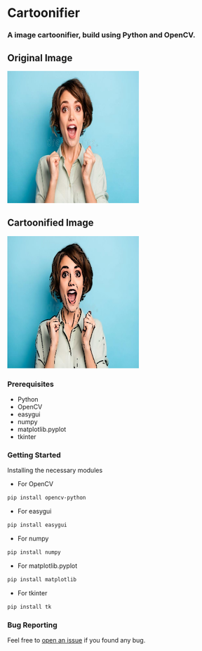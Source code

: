 # Cartoonifier

### A image cartoonifier, build using Python and OpenCV.
 <h2>Original Image</h2>
 <img src="https://github.com/harshitasao/Cartoonifier/blob/master/image.jpg" alt="Before" height="300" width="300"/>
 <h2> Cartoonified Image</h2>
 <img src="https://github.com/harshitasao/Cartoonifier/blob/master/image_cartoonified.jpg" alt="Before" height="300"  width="300"/>
 
 ### Prerequisites
 - Python
 - OpenCV
 - easygui
 - numpy
 - matplotlib.pyplot
 - tkinter
 
 
 ### Getting Started
 
  Installing the necessary modules
  - For OpenCV
  
  ```html
pip install opencv-python
```

  - For easygui
  
  ```html
pip install easygui
```
  - For numpy
  
  ```html
pip install numpy
```
  - For matplotlib.pyplot
  
  ```html
pip install matplotlib
```
  - For tkinter
  
  ```html
pip install tk
```

 ### Bug Reporting 
  Feel free to [open an issue](https://github.com/harshitasao/Cartoonifier/issues) if you found any bug.
